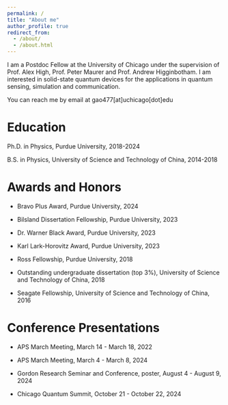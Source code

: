 ```yaml
---
permalink: /
title: "About me"
author_profile: true
redirect_from: 
  - /about/
  - /about.html
---
```


<!-- Google tag (gtag.js) -->
<script async src="https://www.googletagmanager.com/gtag/js?id=G-DE6WMXD2L1"></script>
<script>
  window.dataLayer = window.dataLayer || [];
  function gtag(){dataLayer.push(arguments);}
  gtag('js', new Date());

  gtag('config', 'G-DE6WMXD2L1');
</script>


I am a Postdoc Fellow at the University of Chicago under the supervision of Prof. Alex High, Prof. Peter Maurer and Prof. Andrew Higginbotham. I am interested in solid-state quantum devices for the applications in quantum sensing, simulation and communication. 

You can reach me by email at gao477[at]uchicago[dot]edu



Education
======
Ph.D. in Physics, Purdue University, 2018-2024

B.S. in Physics, University of Science and Technology of China, 2014-2018

Awards and Honors
======
* Bravo Plus Award, Purdue University, 2024

* Bilsland Dissertation Fellowship, Purdue University, 2023

* Dr. Warner Black Award, Purdue University, 2023

* Karl Lark-Horovitz Award, Purdue University, 2023

* Ross Fellowship, Purdue University, 2018

* Outstanding undergraduate dissertation (top 3%), University of Science and Technology of China, 2018

* Seagate Fellowship, University of Science and Technology of China, 2016

Conference Presentations
======
* APS March Meeting, March 14 - March 18, 2022

* APS March Meeting, March 4 - March 8, 2024

* Gordon Research Seminar and Conference, poster, August 4 - August 9, 2024

* Chicago Quantum Summit,  October 21 - October 22, 2024